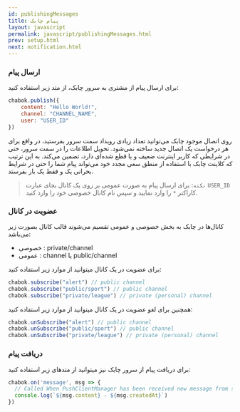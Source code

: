 ```yaml
---
id: publishingMessages
title: پیام چابک
layout: javascript
permalink: javascript/publishingMessages.html
prev: setup.html
next: notification.html
---
```


### ارسال پیام

برای ارسال پیام از مشتری به سرور چابک، از متد زیر استفاده کنید:

```javascript
chabok.publish({
    content: "Hello World!",
    channel: "CHANNEL_NAME",
    user: "USER_ID"
})
```

روی اتصال موجود چابک می‌توانید تعداد زیادی رویداد سمت سرور بفرستید، در واقع برای هر درخواست یک اتصال جدید ساخته نمی‌شود. تحویل اطلاعات را در سمت سرور، حتی در شرایطی که کاربر اینترنت ضعیف و یا قطع شده‌ای دارد، تضمین می‌کند. به این ترتیب که کلاینت چابک با استفاده از منطق سعی مجدد خود می‌تواند پیام‌ شما را حتی در شرایط بحرانی یک و فقط یک بار بفرستد.

> `نکته`: برای ارسال پیام به صورت عمومی بر روی یک کانال بجای عبارت `USER_ID` کاراکتر `*` را وارد نمایید و سپس نام کانال خصوصی خود را وارد کنید.

### عضویت در کانال

کانال‌ها در چابک به بخش خصوصی و عمومی تقسیم می‌شوند قالب کانال بصورت زیر می‌باشد:

- خصوصی : private/channel
- عمومی : channel یا public/channel

برای عضویت در یک کانال میتوانید از موارد زیر استفاده کنید:

```javascript
chabok.subscribe("alert") // public channel
chabok.subscribe("public/sport") // public channel
chabok.subscribe("private/league") // private (personal) channel
```

همچنین برای لغو عضویت در یک کانال میتوانید از موارد زیر استفاده کنید:

```javascript
chabok.unSubscribe("alert") // public channel
chabok.unSubscribe("public/sport") // public channel
chabok.unSubscribe("private/league") // private (personal) channel
```

### دریافت پیام

برای دریافت پیام از سرور چابک نیز میتوانید از متدهای زیر استفاده کنید:

```javascript
chabok.on('message', msg => {
  // Called When PushClientManager has been received new message from server
  console.log(`${msg.content} - ${msg.createdAt}`)
})
```

<!---

### رویداد دریافت تأییدیه تحویل
برای دریافت تأییدیه تحویل، باید از رویداد زیر استفاده کنید :

```javascript
chabok.on('messageDelivery', msg => {
 // Called When PushClientManager has received new delivery from server
})
```

### ارسال وضعیت پیام‌های دریافتی

شما می‌توانید عکس‌العمل کاربر به یک پیام چابک را (خوانده شدن، نادیده گرفته شدن، ...) با استفاده از کلاینت چابک مشخص کنید. 
متد `markAsRead` برای ارسال رویداد خوانده شدن پیام توسط کاربر به سرور می تواند مورد استفاده قرار بگیرد. 
متد `messageDismissed` نیز می‌تواند برای هر عملی که معنی باز نکردن یا نادیده گرفته شدن پیام را داشته باشد بکار رود. به دو طریق می توان این متدها را فراخوانی نمود:

```javascript
chabok.messageMarkAsRead("MESSAGE_ID")
chabok.messageDismissed("MESSAGE_ID")
```
-->

